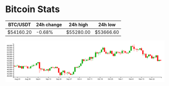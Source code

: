 # Bitcoin Stats

BTC/USDT|24h change|24h high|24h low|
|---|---|---|---|
|$54160.20|-0.68%|$55280.00|$53666.60|

<img src="./chart.svg">
